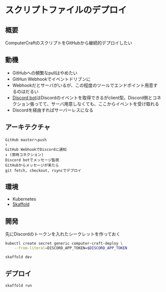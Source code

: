 # スクリプトファイルのデプロイ

## 概要

ComputerCraftのスクリプトをGitHubから継続的デプロイしたい

## 動機

- GitHubへの頻繁なpullはやめたい
- GitHun Webhookでイベントドリブンに
- Webhookだとサーバがいるが、この程度のツールでエンドポイント用意するのはだるい
- [Discord bot](https://discord.com/developers/applications)はDiscordのイベントを取得できるがclient型。Discord側とコネクション張ってて、サーバ用意しなくても、ここからイベントを受け取れる
- Discordを経由すればサーバーレスになる

## アーキテクチャ

```
GitHub masterへpush
↓
GitHub WebhookでDiscordに通知
↕ (常時コネクション)
Discord botでメッセージ監視
GitHubからメッセージが来たら
git fetch, checkout, rsyncでデプロイ
```

## 環境

- Kubernetes
- [Skaffold](https://skaffold.dev/)

## 開発

先にDiscordのトークンを入れたシークレットを作っておく

```sh
kubectl create secret generic computer-craft-deploy \
    --from-literal=DISCORD_APP_TOKEN=$DISCORD_APP_TOKEN
```

```sh
skaffold dev
```

## デプロイ

```sh
skaffold run
```
